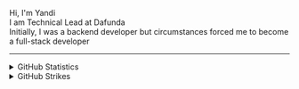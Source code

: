 Hi, I'm Yandi
<br />
I am Technical Lead at Dafunda
<br />
Initially, I was a backend developer but circumstances forced me to become a full-stack developer

<hr />

<details>
  <summary>GitHub Statistics</summary>
  
  <hr />
  <p align="left">
    &nbsp;<img src="https://github-readme-stats.vercel.app/api?username=karyanayandi&show_icons=true" alt="karyanayandi" />
  </p>

  <p align="left">
    <img height="154" src="https://github-readme-stats.vercel.app/api/top-langs/?username=karyanayandi&layout=compact&count_private=true" />
  </p>
</details>

<details>
  <summary>GitHub Strikes</summary>
  
  <hr />
  <p align="left">
    <img src="https://github-readme-streak-stats.herokuapp.com/?user=karyanayandi&" alt="karyanayandi" />
  </p>
</details>

